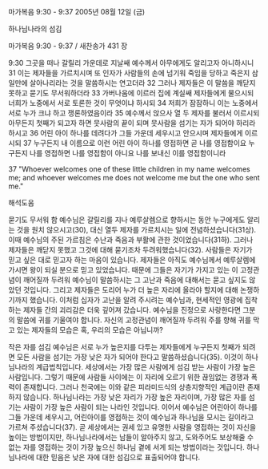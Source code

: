 마가복음 9:30 - 9:37 
2005년 08월 12일 (금)

하나님나라의 섬김



마가복음 9:30 - 9:37 / 새찬송가 431 장


9:30 그곳을 떠나 갈릴리 가운데로 지날쌔 예수께서 아무에게도 알리고자 아니하시니 31 이는 제자들을 가르치시며 또 인자가 사람들의 손에 넘기워 죽임을 당하고 죽은지 삼 일만에 살아나리라는 것을 말씀하시는 연고더라 32 그러나 제자들은 이 말씀을 깨닫지 못하고 묻기도 무서워하더라 33 가버나움에 이르러 집에 계실쌔 제자들에게 물으시되 너희가 노중에서 서로 토론한 것이 무엇이냐 하시되 34 저희가 잠잠하니 이는 노중에서 서로 누가 크냐 하고 쟁론하였음이라 35 예수께서 앉으사 열 두 제자를 불러서 이르시되 아무든지 첫째가 되고자 하면 뭇사람의 끝이 되며 뭇사람을 섬기는 자가 되어야 하리라 하시고 36 어린 아이 하나를 데려다가 그들 가운데 세우시고 안으시며 제자들에게 이르시되 37 누구든지 내 이름으로 이런 어린 아이 하나를 영접하면 곧 나를 영접함이요 누구든지 나를 영접하면 나를 영접함이 아니요 나를 보내신 이를 영접함이니라

37 "Whoever welcomes one of these little children in my name welcomes me; and whoever welcomes me does not welcome me but the one who sent me."

해석도움





묻기도 무서워 함
예수님은 갈릴리를 지나 예루살렘으로 향하시는 동안 누구에게도 알리는 것을 원치 않으시고(30), 대신 열두 제자를 가르치시는 일에 전념하셨습니다(31상). 이때 예수님의 주된 가르침은 수난과 죽음과 부활에 관한 것이었습니다(31하). 그러나 제자들은 깨닫지 못했고 그것에 대해 묻기조차 두려워했습니다(32). 사람들은 자기가 믿고 싶은 대로 믿고자 하는 마음이 있습니다. 제자들은 아직도 예수님께서 예루살렘에 가시면 왕이 되실 분으로 믿고 있었습니다. 때문에 그들은 자기가 가지고 있는 이 고정관념이 깨어질까 두려워 예수님이 말씀하시는 그 고난과 죽음에 대해서는 묻고 싶지도 않았던 것입니다. 그리고 제자들은 도리어 누가 더 높은 자리에 올라야 할지에 대해 논쟁하기까지 했습니다. 이처럼 십자가 고난을 알려 주시려는 예수님과, 현세적인 영광에 집착하는 제자들 간의 괴리감은 더욱 깊어져 갔습니다. 예수님을 진정으로 사랑한다면 그분의 말씀에 귀를 기울여야 합니다. 자신의 고정관념이 깨어질까 두려워 주를 향해 귀를 막고 있는 제자들의 모습은 혹, 우리의 모습은 아닙니까?

작은 자를 섬김
예수님은 서로 누가 높은지를 다투는 제자들에게 누구든지 첫째가 되려면 모든 사람을 섬기는 가장 낮은 자가 되어야 한다고 말씀하셨습니다(35). 이것이 하나님나라의 계급법칙입니다. 세상에서는 가장 많은 사람에게 섬김 받는 사람이 가장 높은 사람입니다. 그렇기 때문에 사람들 사이에는 이 자리에 오르기 위한 끊임없는 경쟁과 폭력이 존재합니다. 그러나 천국에는 이와 같은 피라미드식의 상층지향적인 계급이란 존재하지 않습니다. 하나님나라는 가장 낮은 자리가 가장 높은 자리이며, 가장 많은 자를 섬기는 사람이 가장 높은 사람이 되는 나라인 것입니다. 이어서 예수님은 어린아이 하나를 그들 가운데 세우시고, 어린아이를 영접하는 것이 예수님과 하나님을 모시는 길이라고 가르쳐 주셨습니다(37). 곧 세상에서는 권세 있고 유명한 사람을 영접하는 것이 자신을 높이는 방법이지만, 하나님나라에서는 남들이 알아주지 않고, 도와주어도 보상해줄 수 없는 자를 영접하는 것이 가장 높으신 하나님 곁에 서게 되는 방법이라는 것입니다. 하나님나라에 대한 믿음은 낮은 자에 대한 섬김으로 표출되어야 합니다.